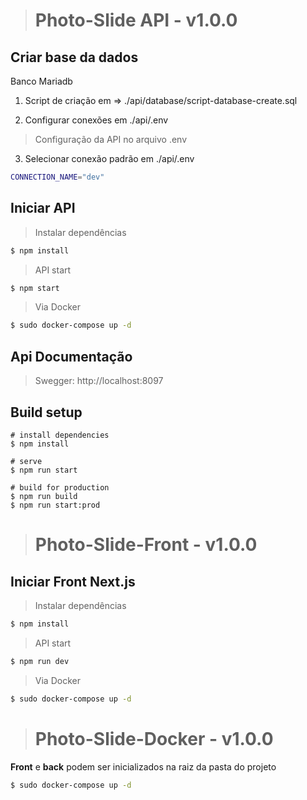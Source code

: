 > # Photo-Slide API - v1.0.0

## Criar base da dados
Banco Mariadb
1. Script de criação em => ./api/database/script-database-create.sql

2. Configurar conexões em ./api/.env
> Configuração da API no arquivo .env

3. Selecionar conexão padrão em ./api/.env
``` sh
CONNECTION_NAME="dev"
```

## Iniciar API
> Instalar dependências
``` sh
$ npm install
```
> API start
``` sh
$ npm start
```
> Via Docker
``` sh
$ sudo docker-compose up -d
```

## Api Documentação 
> Swegger: http://localhost:8097

## Build setup 
```batch
# install dependencies
$ npm install

# serve
$ npm run start

# build for production
$ npm run build
$ npm run start:prod
```

> # Photo-Slide-Front - v1.0.0

## Iniciar Front Next.js
> Instalar dependências
``` sh
$ npm install
```
> API start
``` sh
$ npm run dev
```
> Via Docker
``` sh
$ sudo docker-compose up -d
```

> # Photo-Slide-Docker - v1.0.0
**Front** e **back** podem ser inicializados na raiz da pasta do projeto
``` sh
$ sudo docker-compose up -d
```